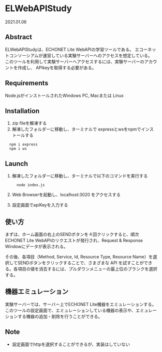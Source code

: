 # ELWebAPIStudy

2021.01.06

## Abstract
ELWebAPIStudyは、ECHONET Lite WebAPIの学習ツールである。
エコーネットコンソーシアムが運営している実験サーバーへのアクセスを想定している。
このツールを利用して実験サーバーへアクセスするには、実験サーバーのアカウントを作成し、
APIkeyを取得する必要がある。

## Requirements
Node.jsがインストールされたWindows PC, Macまたは Linux  

## Installation
1. zip fileを解凍する
2. 解凍したフォルダーに移動し、ターミナルで expressとwsをnpmでインストールする

```
  npm i express
  npm i ws   
```

## Launch
1. 解凍したフォルダーに移動し、ターミナルで以下のコマンドを実行する   

    ```
      node index.js
    ```

2. Web Browserを起動し、localhost:3020 をアクセスする  
3. 設定画面でapiKeyを入力する

## 使い方
まずは、ホーム画面の右上のSENDボタンを４回クリックすると、順次ECHONET Lite WebAPIのリクエストが発行され、Request & Response Windowにデータが表示される。

その後、各項目（Method, Service, Id, Resource Type, Resource Name）を選択してSENDボタンをクリックすることで、さまざまな API を試すことができる。各項目の値を消去するには、プルダウンメニューの最上位のブランクを選択する。

## 機器エミュレーション
実験サーバーでは、サーバー上でECHONET Lite機器をエミュレーションする。このツールの設定画面で、エミュレーションしている機器の表示や、エミュレーションする機器の追加・削除を行うことができる。

## Note
- 設定画面でhttpを選択することができるが、実装はしていない